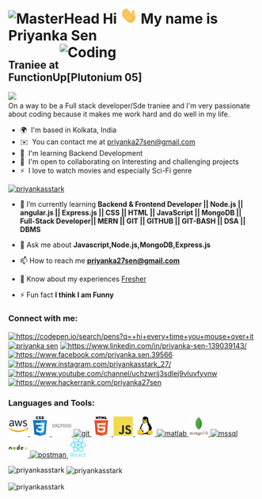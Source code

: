 ![MasterHead](https://blog.talent500.co/wp-content/uploads/2020/06/Webp.net-compress-image-1500x500.jpg)
Hi <img src="https://raw.githubusercontent.com/ABSphreak/ABSphreak/master/gifs/Hi.gif" width="35"> My name is Priyanka Sen
<img align="right" alt="Coding" width="400" src="https://cdn.dribbble.com/users/1162077/screenshots/3848914/programmer.gif">
===========================

Traniee at FunctionUp[Plutonium 05]
---------------------------
![](https://komarev.com/ghpvc/?username=priyankasstark&label=Profile%20views&color=0e75b6&style=flat) \
On a way to be a Full stack developer/Sde traniee and I'm very passionate about coding because it makes me work hard and do well in my life.

* 🌍  I'm based in Kolkata, India
* ✉️  You can contact me at [priyanka27sen@gmail.com](mailto:priyanka27sen@gmail.com)
* 🧠  I'm learning Backend Development
* 🤝  I'm open to collaborating on Interesting and challenging projects
* ⚡  I love to watch movies and especially Sci-Fi genre


<p align="left"> <a href="https://github.com/ryo-ma/github-profile-trophy"><img src="https://github-profile-trophy.vercel.app/?username=priyankasstark" alt="priyankasstark" /></a> </p>

- 🌱 I’m currently learning **Backend & Frontend Developer || Node.js || angular.js || Express.js || CSS || HTML || JavaScript || MongoDB || Full-Stack Developer|| MERN || GIT || GITHUB || GIT-BASH || DSA || DBMS**

- 💬 Ask me about **Javascript,Node.js,MongoDB,Express.js**

- 📫 How to reach me **priyanka27sen@gmail.com**

- 📄 Know about my experiences [Fresher](Fresher)

- ⚡ Fun fact **I think I am Funny**

<h3 align="left">Connect with me:</h3>
<p align="left">
<a href="https://codepen.io/https://codepen.io/search/pens?q=+hi+every+time+you+mouse+over+it" target="blank"><img align="center" src="https://raw.githubusercontent.com/rahuldkjain/github-profile-readme-generator/master/src/images/icons/Social/codepen.svg" alt="https://codepen.io/search/pens?q=+hi+every+time+you+mouse+over+it" height="30" width="40" /></a>
<a href="https://twitter.com/priyanka sen" target="blank"><img align="center" src="https://raw.githubusercontent.com/rahuldkjain/github-profile-readme-generator/master/src/images/icons/Social/twitter.svg" alt="priyanka sen" height="30" width="40" /></a>
<a href="https://linkedin.com/in/https://www.linkedin.com/in/priyanka-sen-139039143/" target="blank"><img align="center" src="https://raw.githubusercontent.com/rahuldkjain/github-profile-readme-generator/master/src/images/icons/Social/linked-in-alt.svg" alt="https://www.linkedin.com/in/priyanka-sen-139039143/" height="30" width="40" /></a>
<a href="https://fb.com/https://www.facebook.com/priyanka.sen.39566" target="blank"><img align="center" src="https://raw.githubusercontent.com/rahuldkjain/github-profile-readme-generator/master/src/images/icons/Social/facebook.svg" alt="https://www.facebook.com/priyanka.sen.39566" height="30" width="40" /></a>
<a href="https://instagram.com/https://www.instagram.com/priyankasstark_27/" target="blank"><img align="center" src="https://raw.githubusercontent.com/rahuldkjain/github-profile-readme-generator/master/src/images/icons/Social/instagram.svg" alt="https://www.instagram.com/priyankasstark_27/" height="30" width="40" /></a>
<a href="https://www.youtube.com/c/https://www.youtube.com/channel/uchzwrij3sdlej9vluvfyvnw" target="blank"><img align="center" src="https://raw.githubusercontent.com/rahuldkjain/github-profile-readme-generator/master/src/images/icons/Social/youtube.svg" alt="https://www.youtube.com/channel/uchzwrij3sdlej9vluvfyvnw" height="30" width="40" /></a>
<a href="https://www.hackerrank.com/https://www.hackerrank.com/priyanka27sen" target="blank"><img align="center" src="https://raw.githubusercontent.com/rahuldkjain/github-profile-readme-generator/master/src/images/icons/Social/hackerrank.svg" alt="https://www.hackerrank.com/priyanka27sen" height="30" width="40" /></a>
</p>

<h3 align="left">Languages and Tools:</h3>
<p align="left"> <a href="https://aws.amazon.com" target="_blank" rel="noreferrer"> <img src="https://raw.githubusercontent.com/devicons/devicon/master/icons/amazonwebservices/amazonwebservices-original-wordmark.svg" alt="aws" width="40" height="40"/> </a> <a href="https://www.w3schools.com/css/" target="_blank" rel="noreferrer"> <img src="https://raw.githubusercontent.com/devicons/devicon/master/icons/css3/css3-original-wordmark.svg" alt="css3" width="40" height="40"/> </a> <a href="https://expressjs.com" target="_blank" rel="noreferrer"> <img src="https://raw.githubusercontent.com/devicons/devicon/master/icons/express/express-original-wordmark.svg" alt="express" width="40" height="40"/> </a> <a href="https://git-scm.com/" target="_blank" rel="noreferrer"> <img src="https://www.vectorlogo.zone/logos/git-scm/git-scm-icon.svg" alt="git" width="40" height="40"/> </a> <a href="https://www.w3.org/html/" target="_blank" rel="noreferrer"> <img src="https://raw.githubusercontent.com/devicons/devicon/master/icons/html5/html5-original-wordmark.svg" alt="html5" width="40" height="40"/> </a> <a href="https://developer.mozilla.org/en-US/docs/Web/JavaScript" target="_blank" rel="noreferrer"> <img src="https://raw.githubusercontent.com/devicons/devicon/master/icons/javascript/javascript-original.svg" alt="javascript" width="40" height="40"/> </a> <a href="https://www.linux.org/" target="_blank" rel="noreferrer"> <img src="https://raw.githubusercontent.com/devicons/devicon/master/icons/linux/linux-original.svg" alt="linux" width="40" height="40"/> </a> <a href="https://www.mathworks.com/" target="_blank" rel="noreferrer"> <img src="https://upload.wikimedia.org/wikipedia/commons/2/21/Matlab_Logo.png" alt="matlab" width="40" height="40"/> </a> <a href="https://www.mongodb.com/" target="_blank" rel="noreferrer"> <img src="https://raw.githubusercontent.com/devicons/devicon/master/icons/mongodb/mongodb-original-wordmark.svg" alt="mongodb" width="40" height="40"/> </a> <a href="https://www.microsoft.com/en-us/sql-server" target="_blank" rel="noreferrer"> <img src="https://www.svgrepo.com/show/303229/microsoft-sql-server-logo.svg" alt="mssql" width="40" height="40"/> </a> <a href="https://nodejs.org" target="_blank" rel="noreferrer"> <img src="https://raw.githubusercontent.com/devicons/devicon/master/icons/nodejs/nodejs-original-wordmark.svg" alt="nodejs" width="40" height="40"/> </a> <a href="https://postman.com" target="_blank" rel="noreferrer"> <img src="https://www.vectorlogo.zone/logos/getpostman/getpostman-icon.svg" alt="postman" width="40" height="40"/> </a> <a href="https://reactjs.org/" target="_blank" rel="noreferrer"> <img src="https://raw.githubusercontent.com/devicons/devicon/master/icons/react/react-original-wordmark.svg" alt="react" width="40" height="40"/> </a> </p>

<p><img align="left" src="https://github-readme-stats.vercel.app/api/top-langs?username=priyankasstark&show_icons=true&locale=en&layout=compact" alt="priyankasstark" /></p>

<p>&nbsp;<img align="center" src="https://github-readme-stats.vercel.app/api?username=priyankasstark&show_icons=true&locale=en" alt="priyankasstark" /></p>

<p><img align="center" src="https://github-readme-streak-stats.herokuapp.com/?user=priyankasstark&" alt="priyankasstark" /></p>
